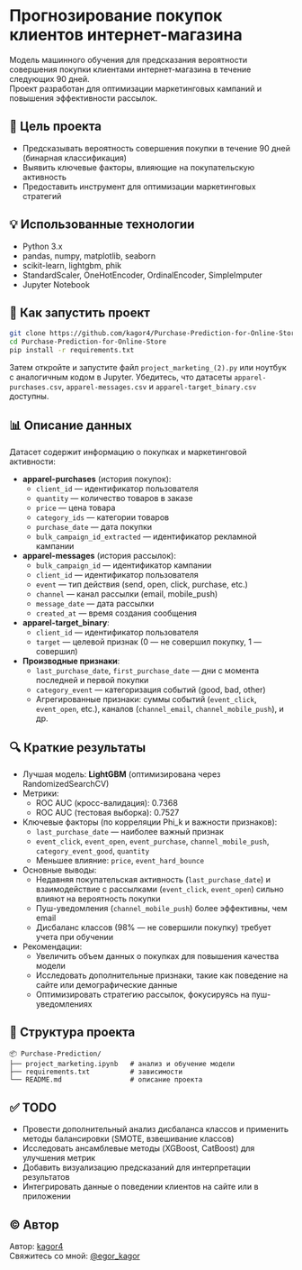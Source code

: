 # Прогнозирование покупок клиентов интернет-магазина

Модель машинного обучения для предсказания вероятности совершения покупки клиентами интернет-магазина в течение следующих 90 дней.  
Проект разработан для оптимизации маркетинговых кампаний и повышения эффективности рассылок.

## 🎯 Цель проекта

- Предсказывать вероятность совершения покупки в течение 90 дней (бинарная классификация)
- Выявить ключевые факторы, влияющие на покупательскую активность
- Предоставить инструмент для оптимизации маркетинговых стратегий

## 💡 Использованные технологии

- Python 3.x
- pandas, numpy, matplotlib, seaborn
- scikit-learn, lightgbm, phik
- StandardScaler, OneHotEncoder, OrdinalEncoder, SimpleImputer
- Jupyter Notebook

## 🧪 Как запустить проект

```bash
git clone https://github.com/kagor4/Purchase-Prediction-for-Online-Store.git
cd Purchase-Prediction-for-Online-Store
pip install -r requirements.txt
```

Затем откройте и запустите файл `project_marketing_(2).py` или ноутбук с аналогичным кодом в Jupyter. Убедитесь, что датасеты `apparel-purchases.csv`, `apparel-messages.csv` и `apparel-target_binary.csv` доступны.

## 📊 Описание данных

Датасет содержит информацию о покупках и маркетинговой активности:
- **apparel-purchases** (история покупок):
  - `client_id` — идентификатор пользователя
  - `quantity` — количество товаров в заказе
  - `price` — цена товара
  - `category_ids` — категории товаров
  - `purchase_date` — дата покупки
  - `bulk_campaign_id_extracted` — идентификатор рекламной кампании
- **apparel-messages** (история рассылок):
  - `bulk_campaign_id` — идентификатор кампании
  - `client_id` — идентификатор пользователя
  - `event` — тип действия (send, open, click, purchase, etc.)
  - `channel` — канал рассылки (email, mobile_push)
  - `message_date` — дата рассылки
  - `created_at` — время создания сообщения
- **apparel-target_binary**:
  - `client_id` — идентификатор пользователя
  - `target` — целевой признак (0 — не совершил покупку, 1 — совершил)
- **Производные признаки**:
  - `last_purchase_date`, `first_purchase_date` — дни с момента последней и первой покупки
  - `category_event` — категоризация событий (good, bad, other)
  - Агрегированные признаки: суммы событий (`event_click`, `event_open`, etc.), каналов (`channel_email`, `channel_mobile_push`), и др.

## 🔍 Краткие результаты

- Лучшая модель: **LightGBM** (оптимизирована через RandomizedSearchCV)
- Метрики:
  - ROC AUC (кросс-валидация): 0.7368
  - ROC AUC (тестовая выборка): 0.7527
- Ключевые факторы (по корреляции Phi_k и важности признаков):
  - `last_purchase_date` — наиболее важный признак
  - `event_click`, `event_open`, `event_purchase`, `channel_mobile_push`, `category_event_good`, `quantity`
  - Меньшее влияние: `price`, `event_hard_bounce`
- Основные выводы:
  - Недавняя покупательская активность (`last_purchase_date`) и взаимодействие с рассылками (`event_click`, `event_open`) сильно влияют на вероятность покупки
  - Пуш-уведомления (`channel_mobile_push`) более эффективны, чем email
  - Дисбаланс классов (98% — не совершили покупку) требует учета при обучении
- Рекомендации:
  - Увеличить объем данных о покупках для повышения качества модели
  - Исследовать дополнительные признаки, такие как поведение на сайте или демографические данные
  - Оптимизировать стратегию рассылок, фокусируясь на пуш-уведомлениях

## 📁 Структура проекта

```
📦 Purchase-Prediction/
├── project_marketing.ipynb   # анализ и обучение модели
├── requirements.txt          # зависимости
└── README.md                 # описание проекта
```

## ✅ TODO

- Провести дополнительный анализ дисбаланса классов и применить методы балансировки (SMOTE, взвешивание классов)
- Исследовать ансамблевые методы (XGBoost, CatBoost) для улучшения метрик
- Добавить визуализацию предсказаний для интерпретации результатов
- Интегрировать данные о поведении клиентов на сайте или в приложении

## © Автор

Автор: [kagor4](https://github.com/kagor4)  
Свяжитесь со мной: [@egor_kagor](https://t.me/egor_kagor)
